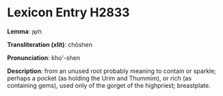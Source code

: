 # Lexicon Entry H2833

**Lemma**: חֹשֶׁן

**Transliteration (xlit)**: chôshen

**Pronunciation**: kho'-shen

**Description**:
from an unused root probably meaning to contain or sparkle; perhaps a pocket (as holding the Urim and Thummim), or rich (as containing gems), used only of the gorget of the highpriest; breastplate.
